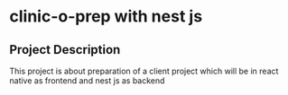 # clinic-o-prep with nest js 
## Project Description 
This project is about preparation of a client project which will be in react native as frontend and nest js as backend
